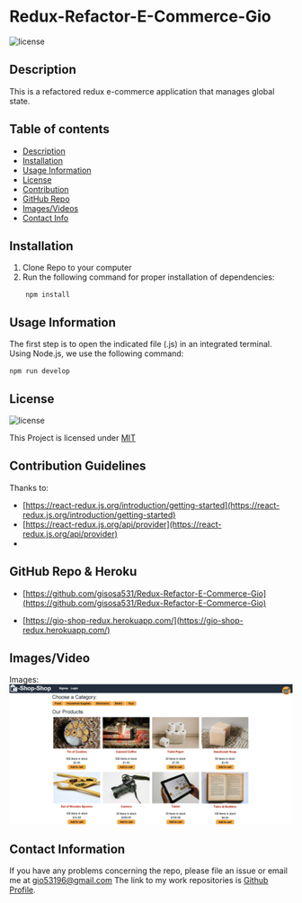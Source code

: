 # Redux-Refactor-E-Commerce-Gio
![license](https://img.shields.io/badge/License-MIT-yellow.svg)

## Description
This is a refactored redux e-commerce application that manages global state.

## Table of contents
* [Description](#description)
* [Installation](#installation)
* [Usage Information](#usage)
* [License](#license) 
* [Contribution](#contribution)
* [GitHub Repo](#GitHub)
* [Images/Videos](#Images)
* [Contact Info](#questions)

## Installation
1. Clone Repo to your computer
2. Run the following command for proper installation of dependencies:
```
    npm install
```


## Usage Information
The first step is to open the indicated file (.js) in an integrated terminal. 
Using Node.js, we use the following command:
```
npm run develop 
```


## License
![license](https://img.shields.io/badge/License-MIT-yellow.svg)

This Project is licensed under [MIT](https://opensource.org/licenses/MIT)

## Contribution Guidelines
Thanks to:
* [https://react-redux.js.org/introduction/getting-started](https://react-redux.js.org/introduction/getting-started)
* [https://react-redux.js.org/api/provider](https://react-redux.js.org/api/provider)
* []()

## GitHub Repo & Heroku
* [https://github.com/gisosa531/Redux-Refactor-E-Commerce-Gio](https://github.com/gisosa531/Redux-Refactor-E-Commerce-Gio)

* [https://gio-shop-redux.herokuapp.com/](https://gio-shop-redux.herokuapp.com/)

## Images/Video
Images:
<img src="./client/src/assets/images/E-commerceMain.png " alt="Main page of E-commerce app ">

## Contact Information
If you have any problems concerning the repo, please file an issue or email me at 
gio53196@gmail.com
The link to my work repositories is 
[Github Profile](https://github.com/gisosa531/).
